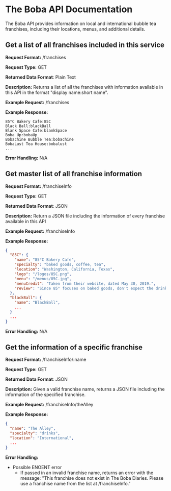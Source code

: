 # The Boba API Documentation
The Boba API provides information on local and international bubble tea franchises, including their locations, menus, and additional details.

## Get a list of all franchises included in this service
**Request Format:** /franchises

**Request Type:** GET

**Returned Data Format**: Plain Text

**Description:** Returns a list of all the franchises with information available in this API in the format "display name:short name".

**Example Request:** /franchises

**Example Response:**
```
85°C Bakery Cafe:85C
Black Ball:blackBall
Blank Space Cafe:blankSpace
Boba Up:bobaUp
Bobachine Bubble Tea:bobachine
BobaLust Tea House:bobalust
...
```

**Error Handling:**
N/A


## Get master list of all franchise information
**Request Format:** /franchiseInfo

**Request Type:** GET

**Returned Data Format**: JSON

**Description:** Return a JSON file including the information of every franchise available in this API

**Example Request:** /franchiseInfo

**Example Response:**
```json
{
  "85C": {
    "name": "85°C Bakery Cafe",
    "specialty": "baked goods, coffee, tea",
    "location": "Washington, California, Texas",
    "logo": "/logos/85C.png",
    "menu": "/menus/85C.jpg",
    "menuCredit": "Taken from their website, dated May 30, 2019.",
    "review": "Since 85° focuses on baked goods, don't expect the drinks to be amazing. Their drinks are designed to compliment their bakery products, so sweetness is kept at a minimum. They offer two sizes and iced or hot options and often release unique flavors."
  },
  "blackBall": {
    "name": "BlackBall",
    ...
  }
  ...
}
```

**Error Handling:**
N/A


## Get the information of a specific franchise
**Request Format:** /franchiseInfo/:name

**Request Type:** GET

**Returned Data Format**: JSON

**Description:** Given a valid franchise name, returns a JSON file including the information of the specified franchise.

**Example Request:** /franchiseInfo/theAlley

**Example Response:**
```json
{
  "name": "The Alley",
  "specialty": "drinks",
  "location": "International",
  ...
}
```

**Error Handling:**
- Possible ENOENT error
  - If passed in an invalid franchise name, returns an error with the message: "This franchise does not exist in The Boba Diaries. Please use a franchise name from the list at /franchiseInfo."
